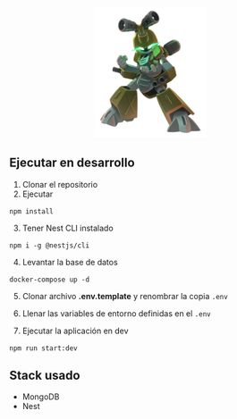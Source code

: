 <p align="center">
  <img src="public/assets/f0dc00c78ee7f84de43205dcd80c424e-removebg-preview(1).png" width="200" alt="Metabee" />
</p>

## Ejecutar en desarrollo

1. Clonar el repositorio
2. Ejecutar
```
npm install
```
3. Tener Nest CLI instalado
```
npm i -g @nestjs/cli
```
4. Levantar la base de datos
```
docker-compose up -d
```
5. Clonar archivo __.env.template__ y renombrar la copia ```.env```

6. Llenar las variables de entorno definidas en el ```.env```

7. Ejecutar la aplicación en dev
```
npm run start:dev
```

## Stack usado
* MongoDB
* Nest
